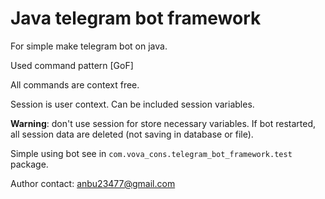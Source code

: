 # Java telegram bot framework

For simple make telegram bot on java.

Used command pattern [GoF]

All commands are context free.

Session is user context. Can be included session variables.

**Warning**: don't use session for store necessary variables.
If bot restarted, all session data are deleted (not saving in database or file).

Simple using bot see in `com.vova_cons.telegram_bot_framework.test` package.

Author contact: anbu23477@gmail.com